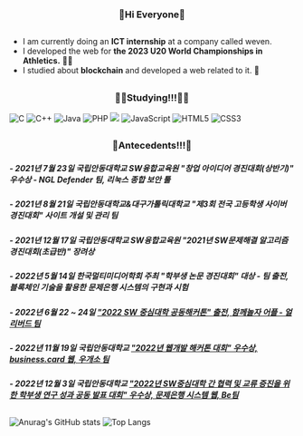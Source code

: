 ### <div align="center">👋Hi Everyone👋         </div>



<!--
**Potatoeunbi/Potatoeunbi** is a ✨ _special_ ✨ repository because its `README.md` (this file) appears on your GitHub profile.

Here are some ideas to get you started:

- 🔭 I’m currently working on ...
- 🌱 I’m currently learning ...
- 👯 I’m looking to collaborate on ...
- 🤔 I’m looking for help with ...
- 💬 Ask me about ...
- 📫 How to reach me: ...
- 😄 Pronouns: ...
- ⚡ Fun fact: ...
-->

##
* I am currently doing an **ICT internship** at a company called weven.
* I developed the web for **the 2023 U20 World Championships in Athletics.** 🏃‍♂️
* I studied about **blockchain** and developed a web related to it. 📝
##  

##

### <div align="center">👩‍💻Studying!!!👩‍💻</div>


![C](https://img.shields.io/badge/c-%2300599C.svg?style=for-the-badge&logo=c&logoColor=white)
![C++](https://img.shields.io/badge/c++-%2300599C.svg?style=for-the-badge&logo=c%2B%2B&logoColor=white)
![Java](https://img.shields.io/badge/java-%23ED8B00.svg?style=for-the-badge&logo=java&logoColor=white)
![PHP](https://img.shields.io/badge/php-%23777BB4.svg?style=for-the-badge&logo=php&logoColor=white)
 <img src="https://img.shields.io/badge/Node.js-339933?style=for-the-badge&logo=Node.js&logoColor=white"/>
![JavaScript](https://img.shields.io/badge/javascript-%23323330.svg?style=for-the-badge&logo=javascript&logoColor=%23F7DF1E)
![HTML5](https://img.shields.io/badge/html5-%23E34F26.svg?style=for-the-badge&logo=html5&logoColor=white)
![CSS3](https://img.shields.io/badge/css3-%231572B6.svg?style=for-the-badge&logo=css3&logoColor=white)

##     
         
            

## 


### <div align="center">📃Antecedents!!!📃</div>
##### - 2021년 7월 23일 국립안동대학교 SW융합교육원 "창업 아이디어 경진대회(상반기)" 우수상 - NGL Defender 팀, 리눅스 종합 보안 툴
##### - 2021년 8월 21일 국립안동대학교&대구가톨릭대학교 "제3회 전국 고등학생 사이버 경진대회" 사이트 개설 및 관리 팀
##### - 2021년 12월 17일 국립안동대학교 SW융합교육원 "2021년 SW문제해결 알고리즘 경진대회(초급반)" 장려상
##### - 2022년 5월 14일 한국멀티미디어학회 주최 "학부생 논문 경진대회" 대상 - 팀 출전, 블록체인 기술을 활용한 문제은행 시스템의 구현과 시험
##### - 2022년 6월 22 ~ 24일 ["2022 SW 중심대학 공동해커톤" 출전, 함께놀자 어플 - 얼리버드 팀](https://github.com/LeeJungHwan-Dev/2022_SW_HackAthon_We_Play)
##### - 2022년 11월 19일 국립안동대학교 ["2022년 웹개발 해커톤 대회" 우수상, business.card 웹, 우개소 팀](https://github.com/Potatoeunbi/business.card)
##### - 2022년 12월 3일 국립안동대학교 ["2022년 SW중심대학 간 협력 및 교류 증진을 위한 학부생 연구 성과 공동 발표 대회" 우수상, 문제은행 시스템 웹, Be팀](https://github.com/Potatoeunbi/Dapp_Framework)
##
![Anurag's GitHub stats](https://github-readme-stats.vercel.app/api?username=Potatoeunbi&show_icons=true&theme=omni)
![Top Langs](https://github-readme-stats.vercel.app/api/top-langs/?username=Potatoeunbi&layout=compact&theme=tokyonight)
